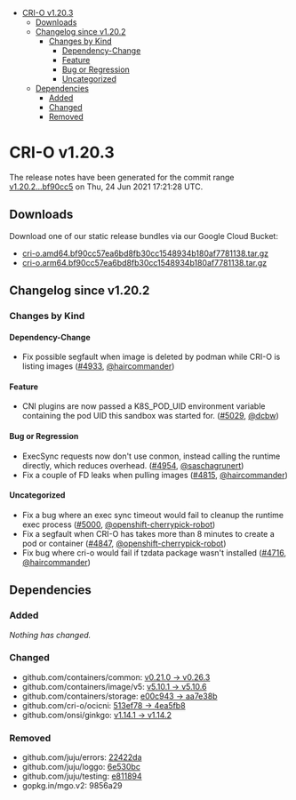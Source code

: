 - [CRI-O v1.20.3](#cri-o-v1203)
  - [Downloads](#downloads)
  - [Changelog since v1.20.2](#changelog-since-v1202)
    - [Changes by Kind](#changes-by-kind)
      - [Dependency-Change](#dependency-change)
      - [Feature](#feature)
      - [Bug or Regression](#bug-or-regression)
      - [Uncategorized](#uncategorized)
  - [Dependencies](#dependencies)
    - [Added](#added)
    - [Changed](#changed)
    - [Removed](#removed)

# CRI-O v1.20.3

The release notes have been generated for the commit range
[v1.20.2...bf90cc5](https://github.com/cri-o/cri-o/compare/v1.20.2...bf90cc57ea6bd8fb30cc1548934b180af7781138) on Thu, 24 Jun 2021 17:21:28 UTC.

## Downloads

Download one of our static release bundles via our Google Cloud Bucket:

- [cri-o.amd64.bf90cc57ea6bd8fb30cc1548934b180af7781138.tar.gz](https://storage.googleapis.com/k8s-conform-cri-o/artifacts/cri-o.amd64.bf90cc57ea6bd8fb30cc1548934b180af7781138.tar.gz)
- [cri-o.arm64.bf90cc57ea6bd8fb30cc1548934b180af7781138.tar.gz](https://storage.googleapis.com/k8s-conform-cri-o/artifacts/cri-o.arm64.bf90cc57ea6bd8fb30cc1548934b180af7781138.tar.gz)

## Changelog since v1.20.2

### Changes by Kind

#### Dependency-Change
 - Fix possible segfault when image is deleted by podman while CRI-O is listing images ([#4933](https://github.com/cri-o/cri-o/pull/4933), [@haircommander](https://github.com/haircommander))

#### Feature
 - CNI plugins are now passed a K8S_POD_UID environment variable containing the pod UID this sandbox was started for. ([#5029](https://github.com/cri-o/cri-o/pull/5029), [@dcbw](https://github.com/dcbw))

#### Bug or Regression
 - ExecSync requests now don't use conmon, instead calling the runtime directly, which reduces overhead. ([#4954](https://github.com/cri-o/cri-o/pull/4954), [@saschagrunert](https://github.com/saschagrunert))
 - Fix a couple of FD leaks when pulling images ([#4815](https://github.com/cri-o/cri-o/pull/4815), [@haircommander](https://github.com/haircommander))

#### Uncategorized
 - Fix a bug where an exec sync timeout would fail to cleanup the runtime exec process ([#5000](https://github.com/cri-o/cri-o/pull/5000), [@openshift-cherrypick-robot](https://github.com/openshift-cherrypick-robot))
 - Fix a segfault when CRI-O has takes more than 8 minutes to create a pod or container ([#4847](https://github.com/cri-o/cri-o/pull/4847), [@openshift-cherrypick-robot](https://github.com/openshift-cherrypick-robot))
 - Fix bug where cri-o would fail if tzdata package wasn't installed ([#4716](https://github.com/cri-o/cri-o/pull/4716), [@haircommander](https://github.com/haircommander))

## Dependencies

### Added
_Nothing has changed._

### Changed
- github.com/containers/common: [v0.21.0 → v0.26.3](https://github.com/containers/common/compare/v0.21.0...v0.26.3)
- github.com/containers/image/v5: [v5.10.1 → v5.10.6](https://github.com/containers/image/v5/compare/v5.10.1...v5.10.6)
- github.com/containers/storage: [e00c943 → aa7e38b](https://github.com/containers/storage/compare/e00c943...aa7e38b)
- github.com/cri-o/ocicni: [513ef78 → 4ea5fb8](https://github.com/cri-o/ocicni/compare/513ef78...4ea5fb8)
- github.com/onsi/ginkgo: [v1.14.1 → v1.14.2](https://github.com/onsi/ginkgo/compare/v1.14.1...v1.14.2)

### Removed
- github.com/juju/errors: [22422da](https://github.com/juju/errors/tree/22422da)
- github.com/juju/loggo: [6e530bc](https://github.com/juju/loggo/tree/6e530bc)
- github.com/juju/testing: [e811894](https://github.com/juju/testing/tree/e811894)
- gopkg.in/mgo.v2: 9856a29
